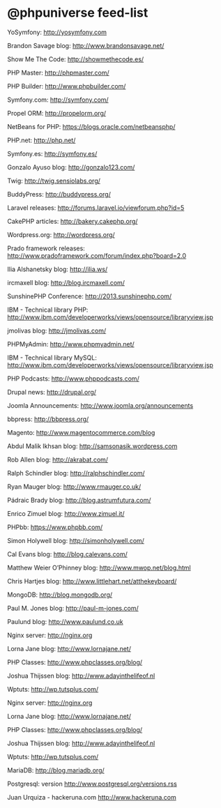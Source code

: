 @phpuniverse feed-list
======================

YoSymfony: http://yosymfony.com

Brandon Savage blog: http://www.brandonsavage.net/

Show Me The Code: http://showmethecode.es/

PHP Master: http://phpmaster.com/

PHP Builder: http://www.phpbuilder.com/

Symfony.com: http://symfony.com/

Propel ORM: http://propelorm.org/

NetBeans for PHP: https://blogs.oracle.com/netbeansphp/

PHP.net: http://php.net/

Symfony.es: http://symfony.es/

Gonzalo Ayuso blog: http://gonzalo123.com/

Twig: http://twig.sensiolabs.org/

BuddyPress: http://buddypress.org/

Laravel releases: http://forums.laravel.io/viewforum.php?id=5

CakePHP articles: http://bakery.cakephp.org/

Wordpress.org: http://wordpress.org/

Prado framework releases: http://www.pradoframework.com/forum/index.php?board=2.0

Ilia Alshanetsky blog: http://ilia.ws/

ircmaxell blog: http://blog.ircmaxell.com/

SunshinePHP Conference: http://2013.sunshinephp.com/

IBM - Technical library PHP: http://www.ibm.com/developerworks/views/opensource/libraryview.jsp

jmolivas blog: http://jmolivas.com/

PHPMyAdmin: http://www.phpmyadmin.net/

IBM - Technical library MySQL: http://www.ibm.com/developerworks/views/opensource/libraryview.jsp

PHP Podcasts: http://www.phppodcasts.com/

Drupal news: http://drupal.org/

Joomla Announcements: http://www.joomla.org/announcements

bbpress: http://bbpress.org/

Magento: http://www.magentocommerce.com/blog

Abdul Malik Ikhsan blog: http://samsonasik.wordpress.com

Rob Allen blog:  http://akrabat.com/

Ralph Schindler blog: http://ralphschindler.com/

Ryan Mauger blog: http://www.rmauger.co.uk/

Pádraic Brady blog: http://blog.astrumfutura.com/

Enrico Zimuel blog: http://www.zimuel.it/

PHPbb: https://www.phpbb.com/

Simon Holywell blog:  http://simonholywell.com/

Cal Evans blog:  http://blog.calevans.com/

Matthew Weier O’Phinney blog: http://www.mwop.net/blog.html

Chris Hartjes blog: http://www.littlehart.net/atthekeyboard/

MongoDB: http://blog.mongodb.org/

Paul M. Jones blog:  http://paul-m-jones.com/

Paulund blog: http://www.paulund.co.uk

Nginx server: http://nginx.org

Lorna Jane blog: http://www.lornajane.net/

PHP Classes: http://www.phpclasses.org/blog/

Joshua Thijssen blog: http://www.adayinthelifeof.nl

Wptuts: http://wp.tutsplus.com/

Nginx server: http://nginx.org

Lorna Jane blog: http://www.lornajane.net/

PHP Classes: http://www.phpclasses.org/blog/

Joshua Thijssen blog: http://www.adayinthelifeof.nl

Wptuts: http://wp.tutsplus.com/

MariaDB: http://blog.mariadb.org/

Postgresql: version http://www.postgresql.org/versions.rss

Juan Urquiza - hackeruna.com http://www.hackeruna.com
